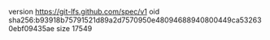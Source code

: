 version https://git-lfs.github.com/spec/v1
oid sha256:b93918b75791521d89a2d7570950e48094688940800449ca532630ebf09435ae
size 17549
